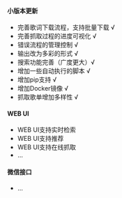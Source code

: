 #### 小版本更新
* 完善歌词下载流程，支持批量下载 √
* 完善抓取过程的进度可视化 √
* 错误流程的管理控制 √
* 输出改为多彩的形式 √
* 搜索功能完善（广度更大）√
* 增加一些自动执行的脚本 √
* 增加pip支持 √
* 增加Docker镜像 √
* 抓取歌单增加多样性 √

#### WEB UI
* WEB UI支持实时检索
* WEB UI支持推荐
* WEB UI支持在线抓取
* ...

#### 微信接口
* ...
